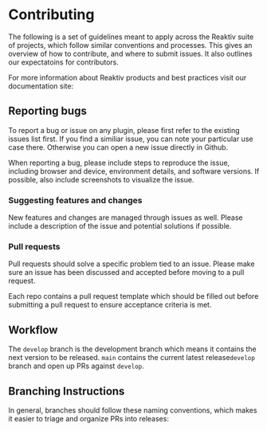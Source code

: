 # Contributing

The following is a set of guidelines meant to apply across the Reaktiv suite of projects, which follow similar conventions and processes. This gives an overview of how to contribute, and where to submit issues. It also outlines our expectatoins for contributors.

For more information about Reaktiv products and best practices visit our documentation site:

## Reporting bugs

To report a bug or issue on any plugin, please first refer to the existing issues list first. If you find a similiar issue, you can note your particular use case there. Otherwise you can open a new issue directly in Github.

When reporting a bug, please include steps to reproduce the issue, including browser and device, environment details, and software versions. If possible, also include screenshots to visualize the issue.

### Suggesting features and changes

New features and changes are managed through issues as well. Please include a description of the issue and potential solutions if possible.

### Pull requests

Pull requests should solve a specific problem tied to an issue. Please make sure an issue has been discussed and accepted before moving to a pull request.

Each repo contains a pull request template which should be filled out before submitting a pull request to ensure acceptance criteria is met.

## Workflow

The `develop` branch is the development branch which means it contains the next version to be released. `main` contains the current latest release`develop` branch and open up PRs against `develop`.

## Branching Instructions

In general, branches should follow these naming conventions, which makes it easier to triage and organize PRs into releases:
